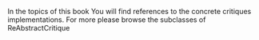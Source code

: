 In the topics of this book You will find references to the concrete critiques implementations. For more please browse the subclasses of ReAbstractCritique